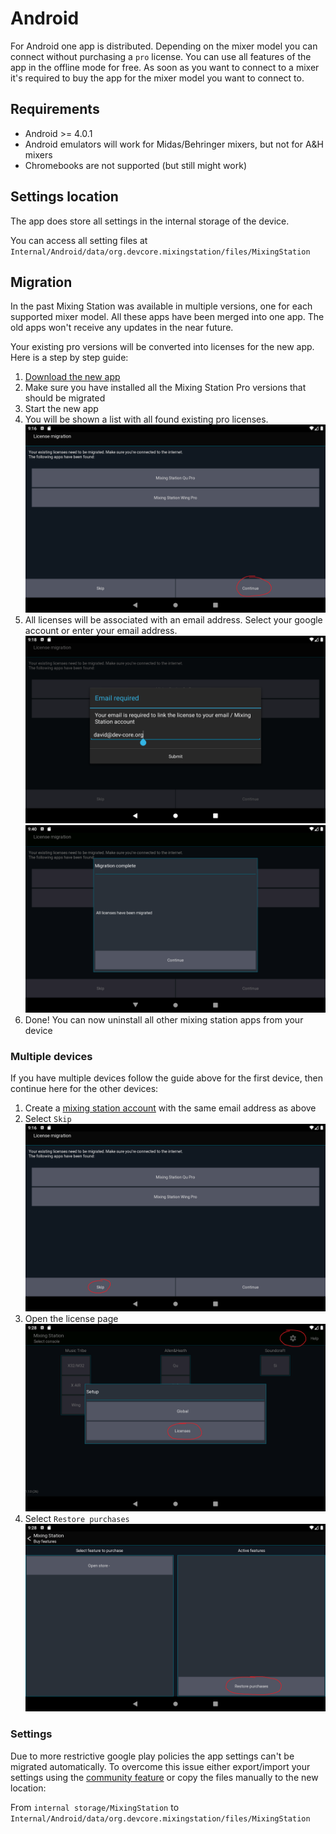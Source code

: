# Android
For Android one app is distributed. Depending on the mixer model you can connect without purchasing a `pro` license. 
You can use all features of the app in the offline mode for free. As soon as you want to connect to a mixer it's required to buy the app for the mixer model you want to connect to.


## Requirements
- Android >= 4.0.1
- Android emulators will work for Midas/Behringer mixers, but not for A&H mixers
- Chromebooks are not supported (but still might work)

## Settings location
The app does store all settings in the internal storage of the device.

You can access all setting files at `Internal/Android/data/org.devcore.mixingstation/files/MixingStation`


## Migration
In the past Mixing Station was available in multiple versions, one for each supported mixer model.
All these apps have been merged into one app. The old apps won't receive any updates in the near future.

Your existing pro versions will be converted into licenses for the new app.
Here is a step by step guide:

1. [Download the new app](https://play.google.com/store/apps/details?id=org.devcore.mixingstation)
2. Make sure you have installed all the Mixing Station Pro versions that should be migrated
3. Start the new app
4. You will be shown a list with all found existing pro licenses.
   ![Screenshot 1](../img/migration/1.png)
5. All licenses will be associated with an email address.
   Select your google account or enter your email address.
   ![Screenshot 2](../img/migration/2.png)
   ![Screenshot 3](../img/migration/3.png)
6. Done! You can now uninstall all other mixing station apps from your device

### Multiple devices
If you have multiple devices follow the guide above for the first device, then continue here for the other devices:

1.  Create a [mixing station account](https://dev-core.org/mixing-station/profile/create) with the same email address as above
2. Select `Skip`
   ![Screenshot skip](../img/migration/10.png)
3. Open the license page
   ![Screenshot menu](../img/migration/11.png)
4. Select `Restore purchases`
   ![Screenshot license](../img/migration/12.png)

### Settings
Due to more restrictive google play policies the app settings can't be migrated automatically.
To overcome this issue either export/import your settings using the [community feature](https://dev-core.org/ms-docs/settings/overview) or
copy the files manually to the new location:

From `internal storage/MixingStation` to `Internal/Android/data/org.devcore.mixingstation/files/MixingStation`

